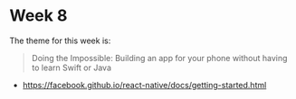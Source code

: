 # Week 8

The theme for this week is:

> Doing the Impossible: Building an app for your phone
  without having to learn Swift or Java

* https://facebook.github.io/react-native/docs/getting-started.html

